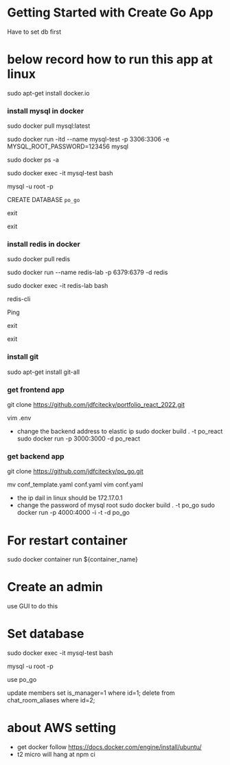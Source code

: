 # Getting Started with Create Go App
 Have to set db first


# below record how to run this app at linux

sudo apt-get install docker.io

### install mysql in docker
sudo docker pull mysql:latest

sudo docker run -itd --name mysql-test -p 3306:3306 -e MYSQL_ROOT_PASSWORD=123456 mysql

sudo docker ps -a

sudo docker exec -it mysql-test bash

mysql -u root -p

CREATE DATABASE `po_go`

exit

exit

### install redis in docker
sudo docker pull redis

sudo docker run --name redis-lab -p 6379:6379 -d redis

sudo docker exec -it redis-lab bash

redis-cli

Ping

exit

exit
### install git
sudo apt-get install git-all

### get frontend app
git clone https://github.com/jdfcitecky/portfolio_react_2022.git

vim .env
+ change the backend address to elastic ip
sudo docker build . -t po_react
sudo docker run -p 3000:3000 -d po_react

### get backend app
git clone https://github.com/jdfcitecky/po_go.git

mv conf_template.yaml conf.yaml
vim conf.yaml
+ the ip dail in linux should be 172.17.0.1
+ change the password of mysql root
sudo docker build . -t po_go
sudo docker run -p 4000:4000 -i -t -d po_go

# For restart container
sudo docker container run ${container_name}

# Create an admin
use GUI to do this

# Set database
sudo docker exec -it mysql-test bash

mysql -u root -p

use po_go

update members set is_manager=1 where id=1;
delete from chat_room_aliases where id=2;

# about AWS setting

+ get docker follow https://docs.docker.com/engine/install/ubuntu/
+ t2 micro will hang at npm ci 